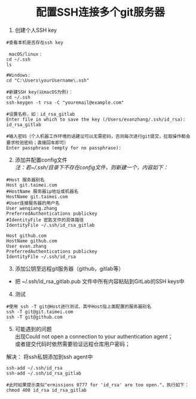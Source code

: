 # <center>配置SSH连接多个git服务器</center>  

1. 创建个人SSH key  
```shell
#查看本机是否存在ssh key

 macOS/linux：
cd ~/.ssh
ls

#Windows:
cd "C:\Users\yourUsername\.ssh"

#新建SSH key(以macOS为例)：  
cd ~/.ssh       
ssh-keygen -t rsa -C "youremail@example.com"

#设置名称，如：id_rsa_gitlab 
Enter file in which to save the key (/Users/evanzhang/.ssh/id_rsa): id_rsa_gitlab

#输入密码（个人机器工作环境的话建议可以无需密码，否则每次进行git提交，拉取操作都会要求校验密码；直接回车即可）
Enter passphrase (empty for no passphrase):
```

2. 添加并配置config文件   
*注：若~/.ssh/目录下不存在config文件，则新建一个，内容如下：*   
```shell
#Host 服务器别名
Host git.taimei.com
#HostName 服务器ip地址或机器名
HostName git.taimei.com
#User连接服务器的用户名
User wenqiang.zhang
PreferredAuthentications publickey
#IdentityFile 密匙文件的具体路径
IdentityFile ~/.ssh/id_rsa_gitlab

Host github.com
HostName github.com
User evan.zhang
PreferredAuthentications publickey
IdentityFile ~/.ssh/id_rsa
```

3. 添加公钥至远程git服务器（github，gitlab等）  
* 把 ~/.ssh/id_rsa_gitlab.pub 文件中所有内容粘贴到GitLab的SSH keys中  

4. 测试
```shell
#使用 ssh -T git@Host进行测试，其中Host指上面配置的服务器别名
ssh -T git@git.taimei.com
ssh -T git@github.com
```

5. 可能遇到的问题   
出现Could not open a connection to your authentication agent；     
或者提交代码时依然需要验证远程仓库用户密码；

解决：
将ssh私钥添加到ssh agent中
```shell
ssh-add ~/.ssh/id_rsa
ssh-add ~/.ssh/id_rsa_gitlab

#此时如果提示类似"ermissions 0777 for 'id_rsa' are too open."，执行如下：
chmod 400 id_rsa id_rsa_gitlab
```
